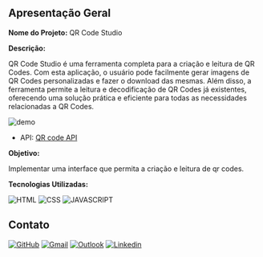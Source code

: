 ## Apresentação Geral

**Nome do Projeto:** QR Code Studio

**Descrição:**

QR Code Studio é uma ferramenta completa para a criação e leitura de QR Codes. Com esta aplicação, o usuário pode facilmente gerar imagens de 
QR Codes personalizadas e fazer o download das mesmas. Além disso, a ferramenta permite a leitura e decodificação de QR Codes já existentes, 
oferecendo uma solução prática e eficiente para todas as necessidades relacionadas a QR Codes.

![demo](./src/img/qr-code-app.png)

- API: [QR code API](https://goqr.me/api) 

**Objetivo:**

Implementar uma interface que permita a criação e leitura de qr codes.

**Tecnologias Utilizadas:**

![HTML](https://img.shields.io/badge/HTML5-E34F26?style=for-the-badge&logo=html5&logoColor=white)
![CSS](https://img.shields.io/badge/CSS3-1572B6?style=for-the-badge&logo=css3&logoColor=white)
![JAVASCRIPT](https://img.shields.io/badge/JavaScript-323330?style=for-the-badge&logo=javascript&logoColor=F7DF1E)

## Contato

[![GitHub](https://img.shields.io/badge/GitHub-100000?style=for-the-badge&logo=github&logoColor=white)](https://github.com/edssaac)
[![Gmail](https://img.shields.io/badge/Gmail-D14836?style=for-the-badge&logo=gmail&logoColor=white)](mailto:edssaac@gmail.com)
[![Outlook](https://img.shields.io/badge/Outlook-0078D4?style=for-the-badge&logo=microsoft-outlook&logoColor=white)](mailto:edssaac@outlook.com)
[![Linkedin](https://img.shields.io/badge/LinkedIn-black.svg?style=for-the-badge&logo=linkedin&color=informational)](https://www.linkedin.com/in/edssaac)
